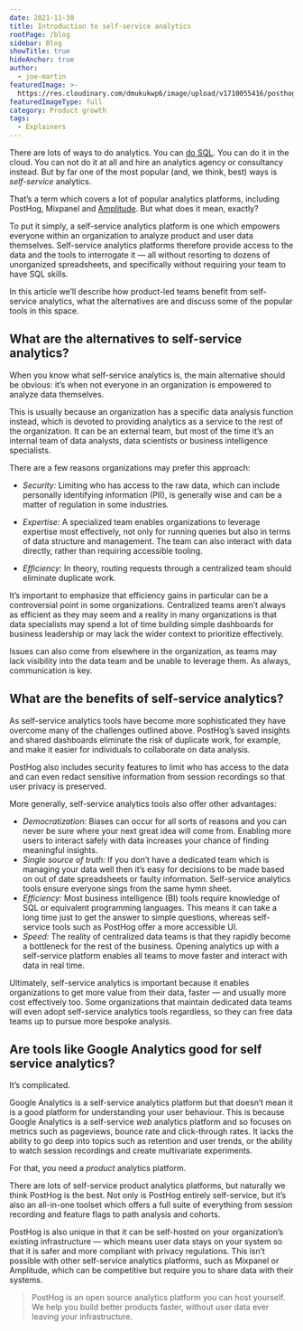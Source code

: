 ```yaml
---
date: 2021-11-30
title: Introduction to self-service analytics
rootPage: /blog
sidebar: Blog
showTitle: true
hideAnchor: true
author:
  - joe-martin
featuredImage: >-
  https://res.cloudinary.com/dmukukwp6/image/upload/v1710055416/posthog.com/contents/images/blog/blog-generic-4.png
featuredImageType: full
category: Product growth
tags:
  - Explainers
---
```


There are lots of ways to do analytics. You can [do SQL](/blog/sql-for-analytics). You can do it in the cloud. You can not do it at all and hire an analytics agency or consultancy instead. But by far one of the most popular (and, we think, best) ways is _self-service_ analytics. 

That’s a term which covers a lot of popular analytics platforms, including PostHog, Mixpanel and [Amplitude](/blog/best-amplitude-alternatives). But what does it mean, exactly? 

To put it simply, a self-service analytics platform is one which empowers everyone within an organization to analyze product and user data themselves. Self-service analytics platforms therefore provide access to the data and the tools to interrogate it — all without resorting to dozens of unorganized spreadsheets, and specifically without requiring your team to have SQL skills.

In this article we’ll describe how product-led teams benefit from self-service analytics, what the alternatives are and discuss some of the popular tools in this space. 

## What are the alternatives to self-service analytics?

When you know what self-service analytics is, the main alternative should be obvious: it’s when not everyone in an organization is empowered to analyze data themselves. 

This is usually because an organization has a specific data analysis function instead, which is devoted to providing analytics as a service to the rest of the organization. It can be an external team, but most of the time it’s an internal team of data analysts, data scientists or business intelligence specialists. 

There are a few reasons organizations may prefer this approach: 

- *Security:* Limiting who has access to the raw data, which can include personally identifying information (PII), is generally wise and can be a matter of regulation in some industries.

- *Expertise:* A specialized team enables organizations to leverage expertise most effectively, not only for running queries but also in terms of data structure and management. The team can also interact with data directly, rather than requiring accessible tooling.

- *Efficiency:* In theory, routing requests through a centralized team should eliminate duplicate work.

It’s important to emphasize that efficiency gains in particular can be a controversial point in some organizations. Centralized teams aren’t always as efficient as they may seem and a reality in many organizations is that data specialists may spend a lot of time building simple dashboards for business leadership or may lack the wider context to prioritize effectively.

Issues can also come from elsewhere in the organization, as teams may lack visibility into the data team and be unable to leverage them. As always, communication is key. 

<BorderWrapper>
<Quote
    imageSource="/images/customers/andy.jpeg"
    size="md"
    name="Andy Su"
    title="Founder and CEO, Pry"
    quote={`“We look into things such as how valuable customers who come to us via ads are compared to those who are organic. We then use that information to make decisions about our advertising strategy.”`}
/>
</BorderWrapper>


## What are the benefits of self-service analytics?

As self-service analytics tools have become more sophisticated they have overcome many of the challenges outlined above. PostHog’s saved insights and shared dashboards eliminate the risk of duplicate work, for example, and make it easier for individuals to collaborate on data analysis. 

PostHog also includes security features to limit who has access to the data and can even redact sensitive information from session recordings so that user privacy is preserved. 

More generally, self-service analytics tools also offer other advantages:

- *Democratization:* Biases can occur for all sorts of reasons and you can never be sure where your next great idea will come from. Enabling more users to interact safely with data increases your chance of finding meaningful insights. 
- *Single source of truth:* If you don’t have a dedicated team which is managing your data well then it’s easy for decisions to be made based on out of date spreadsheets or faulty information. Self-service analytics tools ensure everyone sings from the same hymn sheet. 
- *Efficiency:* Most business intelligence (BI) tools require knowledge of SQL or equivalent programming languages. This means it can take a long time just to get the answer to simple questions, whereas self-service tools such as PostHog offer a more accessible UI.
- *Speed:* The reality of centralized data teams is that they rapidly become a bottleneck for the rest of the business. Opening analytics up with a self-service platform enables all teams to move faster and interact with data in real time. 

Ultimately, self-service analytics is important because it enables organizations to get more value from their data, faster — and usually more cost effectively too. Some organizations that maintain dedicated data teams will even adopt self-service analytics tools regardless, so they can free data teams up to pursue more bespoke analysis. 

## Are tools like Google Analytics good for self service analytics?

It’s complicated. 

Google Analytics is a self-service analytics platform but that doesn’t mean it is a good platform for understanding your user behaviour. This is because Google Analytics is a self-service _web_ analytics platform and so focuses on metrics such as pageviews, bounce rate and click-through rates. It lacks the ability to go deep into topics such as retention and user trends, or the ability to watch session recordings and create multivariate experiments. 

<BorderWrapper>
<Quote
    imageSource="/images/customers/anca.png"
    size="md"
    name="Anca Filip"
    title="Head of Product, Mention Me"
    quote={`“We used to use Google Analytics, but PostHog has helped us improve our product and get a much better understanding of our users than we've ever been able to before."`}
/>
</BorderWrapper>

For that, you need a _product_ analytics platform. 

There are lots of self-service product analytics platforms, but naturally we think PostHog is the best. Not only is PostHog entirely self-service, but it’s also an all-in-one toolset which offers a full suite of everything from session recording and feature flags to path analysis and cohorts. 

PostHog is also unique in that it can be self-hosted on your organization’s existing infrastructure — which means user data stays on your system so that it is safer and more compliant with privacy regulations. This isn’t possible with other self-service analytics platforms, such as Mixpanel or Amplitude, which can be competitive but require you to share data with their systems. 

> PostHog is an open source analytics platform you can host yourself. We help you build better products faster, without user data ever leaving your infrastructure.

<ArrayCTA />


